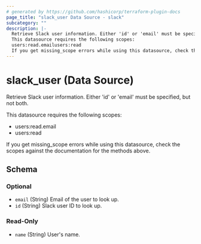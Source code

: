 ```yaml
---
# generated by https://github.com/hashicorp/terraform-plugin-docs
page_title: "slack_user Data Source - slack"
subcategory: ""
description: |-
  Retrieve Slack user information. Either 'id' or 'email' must be specified, but not both.
  This datasource requires the following scopes:
  users:read.emailusers:read
  If you get missing_scope errors while using this datasource, check the scopes against the documentation for the methods above.
---
```


# slack_user (Data Source)

Retrieve Slack user information. Either 'id' or 'email' must be specified, but not both.

This datasource requires the following scopes:

- users:read.email
- users:read

If you get missing_scope errors while using this datasource, check the scopes against the documentation for the methods above.



<!-- schema generated by tfplugindocs -->
## Schema

### Optional

- `email` (String) Email of the user to look up.
- `id` (String) Slack user ID to look up.

### Read-Only

- `name` (String) User's name.
